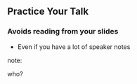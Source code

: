 ## Practice Your Talk

### Avoids reading from your slides

* Even if you have a lot of speaker notes

note:

who?

